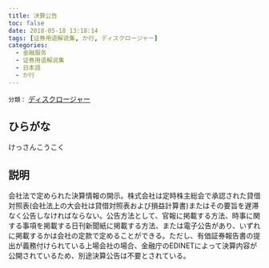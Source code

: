 ```yaml
---
title: 決算公告
toc: false
date: 2018-05-18 13:18:14
tags: [证券用语解说集, か行, ディスクロージャー]
categories:
  - 金融服务
  - 证券用语解说集
  - 日本語
  - か行
---
```


`分類：` [ディスクロージャー](/tags/ディスクロージャー/)

## ひらがな

けっさんこうこく

## 説明

会社法で定められた決算情報の開示。株式会社は定時株主総会で承認された貸借対照表(会社法上の大会社は貸借対照表および損益計算書)またはその要旨を遅滞なく公告しなければならない。公告方法として、官報に掲載する方法、時事に関する事項を掲載する日刊新聞紙に掲載する方法、または電子公告があり、いずれに掲載するかは会社の定款で定めることができる。ただし、有価証券報告書の提出が義務付けられている上場会社の場合、金融庁のEDINETによって決算内容が公開されているため、別途決算公告は不要とされている。
